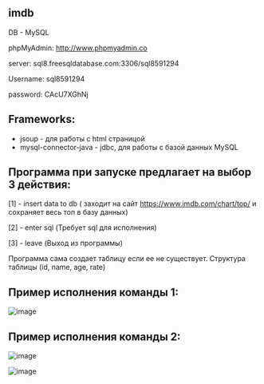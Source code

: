 ## imdb
DB - MySQL

phpMyAdmin: http://www.phpmyadmin.co

server: sql8.freesqldatabase.com:3306/sql8591294

Username: sql8591294

password: CAcU7XGhNj

## Frameworks:
- jsoup - для работы с html страницой
- mysql-connector-java - jdbc, для работы с базой данных MySQL

## Программа при запуске предлагает на выбор 3 действия:
  
  [1] - insert data to db ( заходит на сайт https://www.imdb.com/chart/top/ и сохраняет весь топ в базу данных)
  
  [2] - enter sql (Требует sql для исполнения)
  
  [3] - leave (Выход из программы)

Программа сама создает таблицу если ее не существует.
Структура таблицы (id, name, age, rate)

## Пример исполнения команды 1:

![image](https://user-images.githubusercontent.com/45192232/213996688-47c8def5-79c3-4435-b75e-b7c6062b5b56.png)

## Пример исполнения команды 2:

![image](https://user-images.githubusercontent.com/45192232/213996212-f4f22a0b-224d-4140-b39d-6aee933ff0b9.png)

![image](https://user-images.githubusercontent.com/45192232/213996226-10f1a327-d68d-4318-8d28-b0e79345361f.png)
